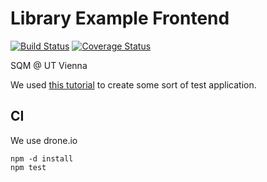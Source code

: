 Library Example Frontend
===============

[![Build Status](https://drone.io/github.com/library-example/frontend/status.png)](https://drone.io/github.com/library-example/frontend/latest)
[![Coverage Status](https://coveralls.io/repos/inkrement/Library-Example/badge.png?branch=master)](https://coveralls.io/r/inkrement/Library-Example?branch=master)

SQM @ UT Vienna

We used [this tutorial](http://danielniko.wordpress.com/2012/04/17/simple-crud-using-jsp-servlet-and-mysql/) to create some sort of test application. 

CI
---------

We use drone.io

```
npm -d install
npm test
```
